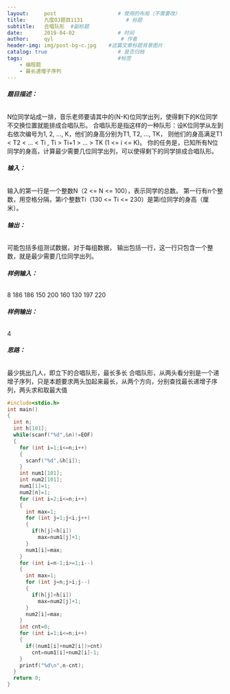 ```yaml
---
layout:     post                    # 使用的布局（不需要改）
title:      九度OJ题目1131              # 标题 
subtitle:   合唱队形  #副标题
date:       2019-04-02              # 时间
author:     qyl                      # 作者
header-img: img/post-bg-c.jpg    #这篇文章标题背景图片
catalog: true                       # 是否归档
tags:                               #标签
    - 编程题
    - 最长递增子序列
---
```


###### **题目描述：** 
N位同学站成一排，音乐老师要请其中的(N-K)位同学出列，使得剩下的K位同学不交换位置就能排成合唱队形。
 合唱队形是指这样的一种队形：设K位同学从左到右依次编号为1, 2, …, K，他们的身高分别为T1, T2, …, TK，
 则他们的身高满足T1 < T2 < … < Ti , Ti > Ti+1 > … > TK (1 <= i <= K)。
 你的任务是，已知所有N位同学的身高，计算最少需要几位同学出列，可以使得剩下的同学排成合唱队形。
###### **输入：** 
输入的第一行是一个整数N（2 <= N <= 100），表示同学的总数。
第一行有n个整数，用空格分隔，第i个整数Ti（130 <= Ti <= 230）是第i位同学的身高（厘米）。
###### **输出：** 
可能包括多组测试数据，对于每组数据，
 输出包括一行，这一行只包含一个整数，就是最少需要几位同学出列。
###### **样例输入：**
 8
186 186 150 200 160 130 197 220
###### **样例输出：**
 4
###### **思路：**
最少挑出几人，即立下的合唱队形，最长多长
合唱队形，从两头看分别是一个递增子序列，只是本题要求两头加起来最长，从两个方向，分别查找最长递增子序列，两头求和取最大值

```cpp
#include<stdio.h>
int main() 
{
  int n;
  int h[101];
  while(scanf("%d",&n)!=EOF) 
  {
    for (int i=1;i<=n;i++) 
    {
      scanf("%d",&h[i]);
    }
    int num1[101];
    int num2[101];
    num1[1]=1;
    num2[n]=1;
    for (int i=2;i<=n;i++) 
    {
      int max=1;
      for (int j=1;j<i;j++) 
      {
        if(h[j]<h[i])
          max=num1[j]+1;
      }
      num1[i]=max;
    }
    for (int i=n-1;i>=1;i--) 
    {
      int max=1;
      for (int j=n;j>i;j--) 
      {
        if(h[j]<h[i])
          max=num2[j]+1;
      }
      num2[i]=max;
    }
    int cnt=0;
    for (int i=1;i<=n;i++) 
    {
      if((num1[i]+num2[i])>cnt)
        cnt=num1[i]+num2[i]-1;
    }
    printf("%d\n",n-cnt);
  }
  return 0;
}
```


